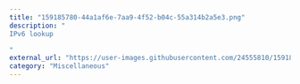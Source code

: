 ```yaml
---
title: "159185780-44a1af6e-7aa9-4f52-b04c-55a314b2a5e3.png"
description: "
IPv6 lookup

"
external_url: "https://user-images.githubusercontent.com/24555810/159185780-44a1af6e-7aa9-4f52-b04c-55a314b2a5e3.png"
category: "Miscellaneous"
---
```

